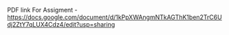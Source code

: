 PDF link For Assigment - https://docs.google.com/document/d/1kPpXWAngmNTkAGThK1ben2TrC6Udj2ZtY7qLUX4Cdz4/edit?usp=sharing
